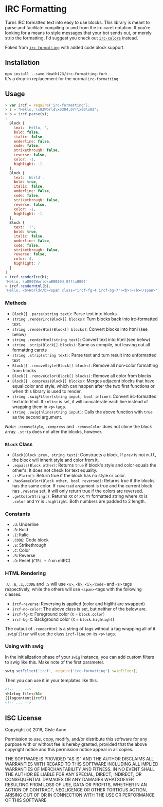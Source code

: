 # IRC Formatting

Turns IRC formatted text into easy to use blocks. This library is meant to parse and facilitate compiling to and from the irc caret notation. If you're looking for a means to style messages that your bot sends out, or merely strip the formatting, I'd suggest you check out [`irc-colors`](https://www.npmjs.com/package/irc-colors) instead.

Foked from [`irc-formatting`](https://www.npmjs.com/package/irc-formatting) with added code block support.

## Installation
`npm install --save Heath123/irc-formatting-fork`<br>
It's a drop-in replacement for the normal `irc-formatting`

## Usage

```javascript
> var ircf = require('irc-formatting');
> s = "Hello, \x02World\x0304,07!\x03\x02";
> b = ircf.parse(s);
[
  Block {
    text: 'Hello, ',
    bold: false,
    italic: false,
    underline: false,
    code: false,
    strikethrough: false,
    reverse: false,
    color: -1,
    highlight: -1
  },
  Block {
    text: 'World',
    bold: true,
    italic: false,
    underline: false,
    code: false,
    strikethrough: false,
    reverse: false,
    color: -1,
    highlight: -1
  },
  Block {
    text: '!',
    bold: true,
    italic: false,
    underline: false,
    code: false,
    strikethrough: false,
    reverse: false,
    color: 4,
    highlight: 7
  }
]
> ircf.renderIrc(b);
'Hello, \u0002World\u000304,07!\u000f'
> ircf.renderHtml(b);
'Hello, <b>World</b><span class="ircf-fg-4 ircf-bg-7"><b>!</b></span>'
```

### Methods
- `Block[] .parse(string text)`: Parse text into blocks
- `string .renderIrc(Block[] blocks)`: Turn blocks back into irc-formatted text.
- `string .renderHtml(Block[] blocks)`: Convert blocks into html (see below)
- `string .renderHtml(string text)`: Convert text into html (see below)
- `string .strip(Block[] blocks)`: Same as compile, but leaving out all formatting carets
- `string .strip(string text)`: Parse text and turn result into unformatted text
- `Block[] .removeStyle(Block[] blocks)`: Remove all non-color formatting from blocks
- `Block[] .removeColor(Block[] blocks)`: Remove all color from blocks
- `Block[] .compress(Block[] blocks)`: Merges adjacent blocks that have equal color and style, which can happen after the two first functions or when this library is used to render.
- `string .swigFilter(string input, bool inline)`: Convert irc-formatted text into html. If `inline` is set, it will concaterate each line instead of wrapping them in `<p>` tags.
- `string .swigInline(string input)`: Calls the above function with `true` as the second argument.

*Note*: `.removeStyle`, `.compress` and `.removeColor` does not clone the block array. `.strip` does not alter the blocks, however.

### `Block` Class
- `Block(Block prev, string text)`: Constructs a block. If `prev` is not `null`, the block will inherit style and color from it.
- `.equals(Block other)`: Returns `true` if block's style and color equals the other's. It does not check for text equality.
- `.isPlain()`: Return true if the block has no style or color.
- `.hasSameColor(Block other, bool reversed)`: Returns true if the blocks has the same color. If `reversed` argument is true and the current block has `.reverse` set, it will only return true if the colors are reversed.
- `.getColorString()`: Returns `XX` or `XX,YY` formatted string where `XX` is `.color` and `YY` is `.highlight`. Both numbers are padded to 2 length.

### Constants
- `.U`: Underline
- `.B`: Bold
- `.I`: Italic
- `.CODE`: Code block
- `.S`: Strikethrough
- `.C`: Color
- `.R`: Reverse
- `.O`: Reset (`CTRL + O` on mIRC)

### HTML Rendering
`.U`, `.B`, `.I`,`.CODE` and `.S` will use `<u>`, `<b>`, `<i>`,`<code>` and `<s>` tags respectively, while the others will use `<span>`-tags with the following classes.

- `ircf-reverse`: Reversing is applied (color and higliht are swapped)
- `ircf-no-color`: The above class is set, but neither of the below are.
- `ircf-fg-X`: Foreground color (`X` = `block.color`)
- `ircf-bg-X`: Background color (`X` = `block.highlight`)

The output of `.renderHtml` is a string of tags without a tag wrapping all of it. `.swigFilter` will use the class `ircf-line` on its `<p>` tags.

### Using with swig
In the initialization phase of your `swig` instance, you can add custom filters to swig like this. Make note of the first parameter.

```javascript
swig.setFilter('ircf', require('irc-formatting').swigFilter);
```

Then you can use it in your templates like this.

```html
<!-- ... -->
<h1>Log file</h1>
{{logcontent|ircf}}
<!-- ... -->
```

## ISC License

Copyright (c) 2016, Gisle Aune

Permission to use, copy, modify, and/or distribute this software for any purpose with or without fee is hereby granted, provided that the above copyright notice and this permission notice appear in all copies.

THE SOFTWARE IS PROVIDED "AS IS" AND THE AUTHOR DISCLAIMS ALL WARRANTIES WITH REGARD TO THIS SOFTWARE INCLUDING ALL IMPLIED WARRANTIES OF MERCHANTABILITY AND FITNESS. IN NO EVENT SHALL THE AUTHOR BE LIABLE FOR ANY SPECIAL, DIRECT, INDIRECT, OR CONSEQUENTIAL DAMAGES OR ANY DAMAGES WHATSOEVER RESULTING FROM LOSS OF USE, DATA OR PROFITS, WHETHER IN AN ACTION OF CONTRACT, NEGLIGENCE OR OTHER TORTIOUS ACTION, ARISING OUT OF OR IN CONNECTION WITH THE USE OR PERFORMANCE OF THIS SOFTWARE
